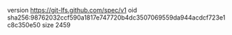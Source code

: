 version https://git-lfs.github.com/spec/v1
oid sha256:98762032ccf590a1817e747720b4dc3507069559da944acdcf723e1c8c350e50
size 2459
